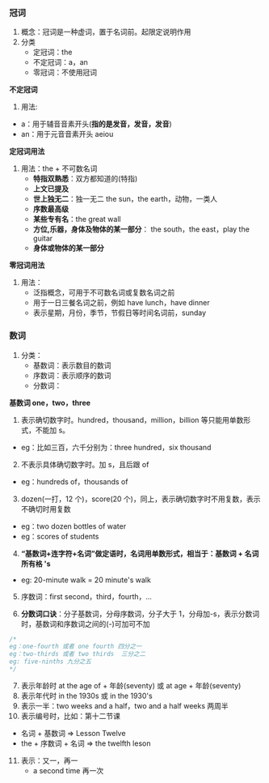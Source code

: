### 冠词

1. 概念：冠词是一种虚词，置于名词前。起限定说明作用
2. 分类
   - 定冠词：the
   - 不定冠词：a，an
   - 零冠词：不使用冠词

**不定冠词**

1. 用法:

- a：用于辅音音素开头(**指的是发音，发音，发音**)
- an：用于元音音素开头 aeiou

**定冠词用法**

1. 用法：the + 不可数名词
   - **特指双熟悉**：双方都知道的(特指)
   - **上文已提及**
   - **世上独无二**：独一无二 the sun，the earth，动物，一类人
   - **序数最高级**
   - **某些专有名**：the great wall
   - **方位,乐器，身体及物体的某一部分**： the south，the east，play the guitar
   - **身体或物体的某一部分**

**零冠词用法**

1. 用法：
   - 泛指概念，可用于不可数名词或复数名词之前
   - 用于一日三餐名词之前，例如 have lunch，have dinner
   - 表示星期，月份，季节，节假日等时间名词前，sunday

### 数词

1. 分类：
   - 基数词：表示数目的数词
   - 序数词：表示顺序的数词
   - 分数词：

**基数词 one，two，three**

1.  表示确切数字时。hundred，thousand，million，billion 等只能用单数形式，不能加 s。

- eg：比如三百，六千分别为：three hundred，six thousand

2.  不表示具体确切数字时。加 s，且后跟 of

- eg：hundreds of，thousands of

3. dozen(一打，12 个)，score(20 个)，同上，表示确切数字时不用复数，表示不确切时用复数

- eg：two dozen bottles of water
- eg：scores of students

4. **“基数词+连字符+名词”做定语时，名词用单数形式，相当于：基数词 + 名词所有格 's**

- eg: 20-minute walk = 20 minute's walk

5. 序数词：first second，third，fourth，...

6. **分数词口诀**：分子基数词，分母序数词，分子大于 1，分母加-s，表示分数词时，基数词和序数词之间的(-)可加可不加

```js
/* 
eg：one-fourth 或者 one fourth 四分之一
eg：two-thirds 或者 two thirds  三分之二
eg: five-ninths 九分之五
*/
```

7. 表示年龄时 at the age of + 年龄(seventy) 或 at age + 年龄(seventy)
8. 表示年代时 in the 1930s 或 in the 1930's
9. 表示一半：two weeks and a half，two and a half weeks 两周半
10. 表示编号时，比如：第十二节课

- 名词 + 基数词 => Lesson Twelve
- the + 序数词 + 名词 => the twelfth leson

11. 表示：又一，再一
    - a second time 再一次
